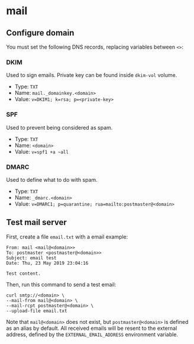 # mail

## Configure domain

You must set the following DNS records, replacing variables between `<>`:

### DKIM

Used to sign emails. Private key can be found inside `dkim-vol` volume.

* Type: `TXT`
* Name: `mail._domainkey.<domain>`
* Value: `v=DKIM1; k=rsa; p=<private-key>`

### SPF

Used to prevent being considered as spam.

* Type: `TXT`
* Name: `<domain>`
* Value: `v=spf1 +a ~all`

### DMARC

Used to define what to do with spam.

* Type: `TXT`
* Name: `_dmarc.<domain>`
* Value: `v=DMARC1; p=quarantine; rua=mailto:postmaster@<domain>`

## Test mail server

First, create a file `email.txt` with a email example:

```
From: mail <mail@<domain>>
To: postmaster <postmaster@<domain>>
Subject: email test
Date: Thu, 23 May 2019 23:04:16

Test content.
```

Then, run this command to send a test email:

```
curl smtp://<domain> \
--mail-from mail@<domain> \
--mail-rcpt postmaster@<domain> \
--upload-file email.txt
```

Note that `mail@<domain>` does not exist, but `postmaster@<domain>` is defined as an alias by default.
All received emails will be resent to the external address, defined by the `EXTERNAL_EMAIL_ADDRESS` environment variable.
